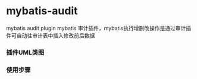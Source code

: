 # mybatis-audit
mybatis audit plugin
mybatis 审计插件，mybatis执行增删改操作是通过审计插件可自动往审计表中插入修改前后数据


### 插件UML类图

### 使用步骤
